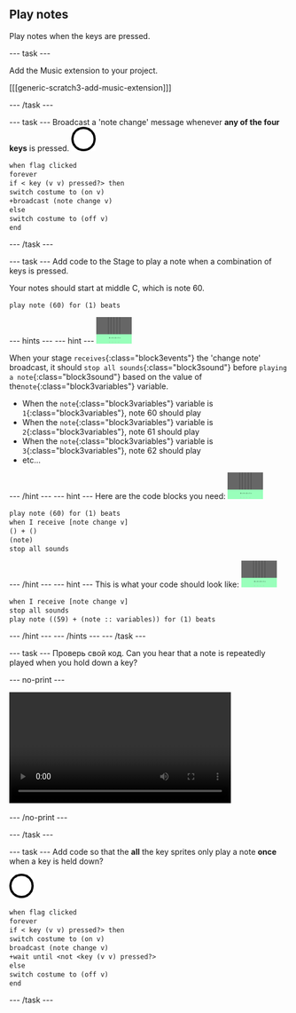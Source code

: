 ## Play notes

Play notes when the keys are pressed.

\--- task \---

Add the Music extension to your project.

[[[generic-scratch3-add-music-extension]]]

\--- /task \---

\--- task \--- Broadcast a 'note change' message whenever **any of the four keys** is pressed. ![sprite 1](images/1.png)

```blocks3
when flag clicked
forever
if < key (v v) pressed?> then
switch costume to (on v)
+broadcast (note change v)
else
switch costume to (off v)
end
```

\--- /task \---

\--- task \--- Add code to the Stage to play a note when a combination of keys is pressed.

Your notes should start at middle C, which is note 60.

```blocks3
play note (60) for (1) beats
```

\--- hints \--- \--- hint \--- ![1 sprite](images/stage.png)

When your stage `receives`{:class="block3events"} the 'change note' broadcast, it should `stop all sounds`{:class="block3sound"} before `playing a note`{:class="block3sound"} based on the value of the`note`{:class="block3variables"} variable.

+ When the `note`{:class="block3variables"} variable is `1`{:class="block3variables"}, note 60 should play
+ When the `note`{:class="block3variables"} variable is `2`{:class="block3variables"}, note 61 should play
+ When the `note`{:class="block3variables"} variable is `3`{:class="block3variables"}, note 62 should play
+ etc...

\--- /hint \--- \--- hint \--- Here are the code blocks you need: ![stage](images/stage.png)

```blocks3
play note (60) for (1) beats
when I receive [note change v]
() + ()
(note)
stop all sounds
```

\--- /hint \--- \--- hint \--- This is what your code should look like: ![stage](images/stage.png)

```blocks3
when I receive [note change v]
stop all sounds
play note ((59) + (note :: variables)) for (1) beats
```

\--- /hint \--- \--- /hints \--- \--- /task \---

\--- task \--- Проверь свой код. Can you hear that a note is repeatedly played when you hold down a key?

\--- no-print \---

<video width="400" controls>
  <source src="images/play-note-bug.mp4" type="video/mp4">
  Your browser does not support HTML5 video.
</video>

\--- /no-print \---

\--- /task \---

\--- task \--- Add code so that the **all** the key sprites only play a note **once** when a key is held down?

![1 sprite](images/1.png)

```blocks3
when flag clicked
forever
if < key (v v) pressed?> then
switch costume to (on v)
broadcast (note change v)
+wait until <not <key (v v) pressed?>
else
switch costume to (off v)
end
```

\--- /task \---